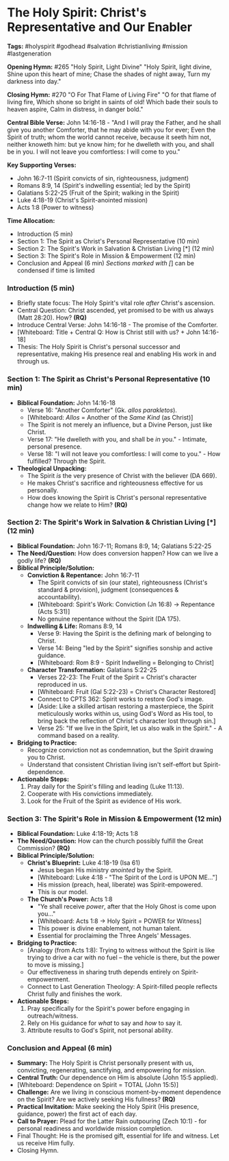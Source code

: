 # The Holy Spirit: Christ's Representative and Our Enabler

**Tags:** #holyspirit #godhead #salvation #christianliving #mission
#lastgeneration

**Opening Hymn:** #265 "Holy Spirit, Light Divine" "Holy Spirit, light divine,
Shine upon this heart of mine; Chase the shades of night away, Turn my darkness
into day."

**Closing Hymn:** #270 "O For That Flame of Living Fire" "O for that flame of
living fire, Which shone so bright in saints of old! Which bade their souls to
heaven aspire, Calm in distress, in danger bold."

**Central Bible Verse:** John 14:16-18 - "And I will pray the Father, and he
shall give you another Comforter, that he may abide with you for ever; Even the
Spirit of truth; whom the world cannot receive, because it seeth him not,
neither knoweth him: but ye know him; for he dwelleth with you, and shall be in
you. I will not leave you comfortless: I will come to you."

**Key Supporting Verses:**

- John 16:7-11 (Spirit convicts of sin, righteousness, judgment)
- Romans 8:9, 14 (Spirit's indwelling essential; led by the Spirit)
- Galatians 5:22-25 (Fruit of the Spirit; walking in the Spirit)
- Luke 4:18-19 (Christ's Spirit-anointed mission)
- Acts 1:8 (Power to witness)

**Time Allocation:**

- Introduction (5 min)
- Section 1: The Spirit as Christ's Personal Representative (10 min)
- Section 2: The Spirit's Work in Salvation & Christian Living [*] (12 min)
- Section 3: The Spirit's Role in Mission & Empowerment (12 min)
- Conclusion and Appeal (6 min) _Sections marked with [_] can be condensed if
  time is limited

### Introduction (5 min)

- Briefly state focus: The Holy Spirit's vital role _after_ Christ's ascension.
- Central Question: Christ ascended, yet promised to be with us always (Matt
  28:20). How? **(RQ)**
- Introduce Central Verse: John 14:16-18 - The promise of the Comforter.
- [Whiteboard: Title + Central Q: How is Christ still with us? + John 14:16-18]
- Thesis: The Holy Spirit is Christ's personal successor and representative,
  making His presence real and enabling His work in and through us.

### Section 1: The Spirit as Christ's Personal Representative (10 min)

- **Biblical Foundation:** John 14:16-18
  - Verse 16: "Another Comforter" (Gk. _allos parakletos_).
  - [Whiteboard: *Allos* = Another of the *Same Kind* (as Christ)]
  - The Spirit is not merely an influence, but a Divine Person, just like
    Christ.
  - Verse 17: "He dwelleth _with_ you, and shall be _in_ you." - Intimate,
    personal presence.
  - Verse 18: "I will not leave you comfortless: I will come to you." - How
    fulfilled? Through the Spirit.
- **Theological Unpacking:**
  - The Spirit _is_ the very presence of Christ with the believer (DA 669).
  - He makes Christ's sacrifice and righteousness effective for us personally.
  - How does knowing the Spirit is Christ's personal representative change how
    we relate to Him? **(RQ)**

### Section 2: The Spirit's Work in Salvation & Christian Living [*] (12 min)

- **Biblical Foundation:** John 16:7-11; Romans 8:9, 14; Galatians 5:22-25
- **The Need/Question:** How does conversion happen? How can we live a godly
  life? **(RQ)**
- **Biblical Principle/Solution:**
  - **Conviction & Repentance:** John 16:7-11
    - The Spirit convicts of sin (our state), righteousness (Christ's standard &
      provision), judgment (consequences & accountability).
    - [Whiteboard: Spirit's Work: Conviction (Jn 16:8) -> Repentance (Acts
      5:31)]
    - No genuine repentance without the Spirit (DA 175).
  - **Indwelling & Life:** Romans 8:9, 14
    - Verse 9: Having the Spirit is the defining mark of belonging to Christ.
    - Verse 14: Being "led by the Spirit" signifies sonship and active guidance.
    - [Whiteboard: Rom 8:9 - Spirit Indwelling = Belonging to Christ]
  - **Character Transformation:** Galatians 5:22-25
    - Verses 22-23: The Fruit of the Spirit = Christ's character reproduced in
      us.
    - [Whiteboard: Fruit (Gal 5:22-23) = Christ's Character Restored]
    - Connect to CPTS 362: Spirit works to restore God's image.
    - [Aside: Like a skilled artisan restoring a masterpiece, the Spirit
      meticulously works within us, using God's Word as His tool, to bring back
      the reflection of Christ's character lost through sin.]
    - Verse 25: "If we live in the Spirit, let us also walk in the Spirit." - A
      command based on a reality.
- **Bridging to Practice:**
  - Recognize conviction not as condemnation, but the Spirit drawing you to
    Christ.
  - Understand that consistent Christian living isn't self-effort but
    Spirit-dependence.
- **Actionable Steps:**
  1.  Pray daily for the Spirit's filling and leading (Luke 11:13).
  2.  Cooperate with His convictions immediately.
  3.  Look for the Fruit of the Spirit as evidence of His work.

### Section 3: The Spirit's Role in Mission & Empowerment (12 min)

- **Biblical Foundation:** Luke 4:18-19; Acts 1:8
- **The Need/Question:** How can the church possibly fulfill the Great
  Commission? **(RQ)**
- **Biblical Principle/Solution:**
  - **Christ's Blueprint:** Luke 4:18-19 (Isa 61)
    - Jesus began His ministry _anointed_ by the Spirit.
    - [Whiteboard: Luke 4:18 - "The Spirit of the Lord is UPON ME..."]
    - His mission (preach, heal, liberate) was Spirit-empowered.
    - This is our model.
  - **The Church's Power:** Acts 1:8
    - "Ye shall receive _power_, after that the Holy Ghost is come upon you..."
    - [Whiteboard: Acts 1:8 -> Holy Spirit = POWER for Witness]
    - This power is divine enablement, not human talent.
    - Essential for proclaiming the Three Angels' Messages.
- **Bridging to Practice:**
  - [Analogy (from Acts 1:8): Trying to witness without the Spirit is like
    trying to drive a car with no fuel – the vehicle is there, but the power to
    move is missing.]
  - Our effectiveness in sharing truth depends entirely on Spirit-empowerment.
  - Connect to Last Generation Theology: A Spirit-filled people reflects Christ
    fully and finishes the work.
- **Actionable Steps:**
  1.  Pray specifically for the Spirit's power before engaging in
      outreach/witness.
  2.  Rely on His guidance for _what_ to say and _how_ to say it.
  3.  Attribute results to God's Spirit, not personal ability.

### Conclusion and Appeal (6 min)

- **Summary:** The Holy Spirit is Christ personally present with us, convicting,
  regenerating, sanctifying, and empowering for mission.
- **Central Truth:** Our dependence on Him is absolute (John 15:5 applied).
- [Whiteboard: Dependence on Spirit = TOTAL (John 15:5)]
- **Challenge:** Are we living in conscious moment-by-moment dependence on the
  Spirit? Are we actively seeking His fullness? **(RQ)**
- **Practical Invitation:** Make seeking the Holy Spirit (His presence,
  guidance, power) the first act of each day.
- **Call to Prayer:** Plead for the Latter Rain outpouring (Zech 10:1) - for
  personal readiness and worldwide mission completion.
- Final Thought: He is the promised gift, essential for life and witness. Let us
  receive Him fully.
- Closing Hymn.
